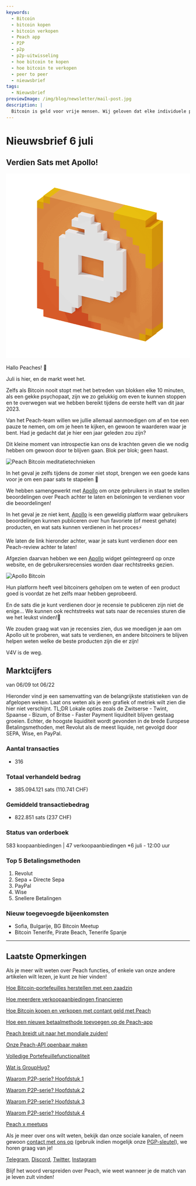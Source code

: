 ```yaml
---
keywords:
  - Bitcoin
  - bitcoin kopen
  - bitcoin verkopen
  - Peach app
  - P2P
  - p2p
  - p2p-uitwisseling
  - hoe bitcoin te kopen
  - hoe bitcoin te verkopen
  - peer to peer
  - nieuwsbrief
tags:
  - Nieuwsbrief
previewImage: /img/blog/newsletter/mail-post.jpg
description: |
  Bitcoin is geld voor vrije mensen. Wij geloven dat elke individuele persoon het recht heeft om te kiezen welk geld hij gebruikt om zijn rijkdom op te slaan, het resultaat van zijn werk, zijn tijd en energie. Peach Bitcoin is het gemakkelijkste platform om bitcoin peer to peer te kopen en verkopen. Peach's missie is om haar steentje bij te dragen aan de adoptie van Bitcoin in handen van mensen.
---
```


# Nieuwsbrief 6 juli

## Verdien Sats met Apollo!

![peachy peach bitcoin gif](/img/blog/newsletter/gif-peach.gif)

Hallo Peaches! 🍑

Juli is hier, en de markt weet het.

Zelfs als Bitcoin nooit stopt met het betreden van blokken elke 10 minuten, als een gekke psychopaat, zijn we zo gelukkig om even te kunnen stoppen en te overwegen wat we hebben bereikt tijdens de eerste helft van dit jaar 2023.

Van het Peach-team willen we jullie allemaal aanmoedigen om af en toe een pauze te nemen, om om je heen te kijken, en gewoon te waarderen waar je bent. Had je gedacht dat je hier een jaar geleden zou zijn?

Dit kleine moment van introspectie kan ons de krachten geven die we nodig hebben om gewoon door te blijven gaan. Blok per blok; geen haast.

![Peach Bitcoin meditatietechnieken](https://img.mailinblue.com/5647291/images/content_library/original/64a677291de1ff5c3a31519d.jpg)

In het geval je zelfs tijdens de zomer niet stopt, brengen we een goede kans voor je om een paar sats te stapelen 🤑

We hebben samengewerkt met [Apollo](https://heyapollo.com) om onze gebruikers in staat te stellen beoordelingen over Peach achter te laten en beloningen te verdienen voor die beoordelingen!

In het geval je ze niet kent, [Apollo](https://heyapollo.com) is een geweldig platform waar gebruikers beoordelingen kunnen publiceren over hun favoriete (of meest gehate) producten, en wat sats kunnen verdienen in het proces⚡

We laten de link hieronder achter, waar je sats kunt verdienen door een Peach-review achter te laten!

Afgezien daarvan hebben we een [Apollo](https://heyapollo.com) widget geïntegreerd op onze website, en de gebruikersrecensies worden daar rechtstreeks gezien.

![Apollo Bitcoin](https://img.mailinblue.com/5647291/images/content_library/original/64a67d44b27d7523353e499d.png)

Hun platform heeft veel bitcoiners geholpen om te weten of een product goed is voordat ze het zelfs maar hebben geprobeerd.

En de sats die je kunt verdienen door je recensie te publiceren zijn niet de enige... We kunnen ook rechtstreeks wat sats naar de recensies sturen die we het leukst vinden!🍑

We zouden graag wat van je recensies zien, dus we moedigen je aan om Apollo uit te proberen, wat sats te verdienen, en andere bitcoiners te blijven helpen weten welke de beste producten zijn die er zijn!

V4V is de weg.

## Marktcijfers

van 06/09 tot 06/22

Hieronder vind je een samenvatting van de belangrijkste statistieken van de afgelopen weken. Laat ons weten als je een grafiek of metriek wilt zien die hier niet verschijnt.
TL;DR
Lokale opties zoals de Zwitserse - Twint, Spaanse - Bizum, of Britse - Faster Payment liquiditeit blijven gestaag groeien.
Echter, de hoogste liquiditeit wordt gevonden in de brede Europese Betalingsmethoden, met Revolut als de meest liquide, net gevolgd door SEPA, Wise, en PayPal.

### Aantal transacties

- 316

### Totaal verhandeld bedrag

- 385.094.121 sats (110.741 CHF)

### Gemiddeld transactiebedrag

- 822.851 sats (237 CHF)

### Status van orderboek

583 koopaanbiedingen | 47 verkoopaanbiedingen
\*6 juli - 12:00 uur

### Top 5 Betalingsmethoden

1. Revolut
2. Sepa + Directe Sepa
3. PayPal
4. Wise
5. Snellere Betalingen

### Nieuw toegevoegde bijeenkomsten

- Sofia, Bulgarije, BG Bitcoin Meetup
- Bitcoin Tenerife, Pirate Beach, Tenerife Spanje

---

## Laatste Opmerkingen

Als je meer wilt weten over Peach functies, of enkele van onze andere artikelen wilt lezen, je kunt ze hier vinden!

[Hoe Bitcoin-portefeuilles herstellen met een zaadzin](https://peachbitcoin.com/nl/blog/how-to-restore-peach-wallet/)

[Hoe meerdere verkoopaanbiedingen financieren](https://peachbitcoin.com/nl/blog/funding-multiple-sell-offers/)

[Hoe Bitcoin kopen en verkopen met contant geld met Peach](https://peachbitcoin.com/nl/blog/how-to-buy-and-sell-bitcoin-with-cash-using-peach/)

[Hoe een nieuwe betaalmethode toevoegen op de Peach-app](https://peachbitcoin.com/nl/blog/how-to-add-a-payment-method/)

[Peach breidt uit naar het mondiale zuiden!](https://peachbitcoin.com/nl/blog/peach-expands-to-the-global-south/)

[Onze Peach-API openbaar maken](https://peachbitcoin.com/nl/blog/making-our-peach-api-public/)

[Volledige Portefeuillefunctionaliteit](https://peachbitcoin.com/nl/blog/full-wallet-functionality/)

[Wat is GroupHug?](https://peachbitcoin.com/nl/blog/group-hug/)

[Waarom P2P-serie? Hoofdstuk 1](https://peachbitcoin.com/nl/blog/why-p2p-chapter-1/)

[Waarom P2P-serie? Hoofdstuk 2](https://peachbitcoin.com/nl/blog/why-p2p-chapter-2/)

[Waarom P2P-serie? Hoofdstuk 3](https://peachbitcoin.com/nl/blog/why-p2p-chapter-3-circular-economies/)

[Waarom P2P-serie? Hoofdstuk 4](https://peachbitcoin.com/nl/blog/why-p2p-chapter-4-chains-of-trust/)

[Peach x meetups](https://peachbitcoin.com/nl/blog/peach-for-meetups/)

Als je meer over ons wilt weten, bekijk dan onze sociale kanalen, of neem gewoon [contact met ons op](mailto:hello@peachbitcoin.com) (gebruik indien mogelijk onze [PGP-sleutel](https://keys.openpgp.org/vks/v1/by-fingerprint/48339A19645E2E53488E0E5479E1B270FACD1BD2)), we horen graag van je!

[Telegram](https://t.me/peachtopeach), [Discord](https://discord.gg/ypeHz3SW54), [Twitter](https://twitter.com/peachbitcoin), [Instagram](https://instagram.com/peachbitcoin)

Blijf het woord verspreiden over Peach, wie weet wanneer je de match van je leven zult vinden!
